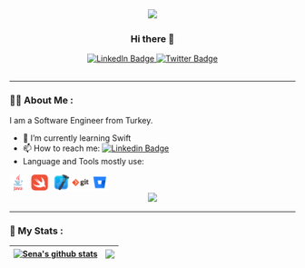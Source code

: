 

<div align ="center"> <img src="https://media.giphy.com/media/CAIgh8LKFbIciGx5Qe/giphy.gif" width="100"/></div>

### <div align="center"> Hi there 👋 </div>


<div id="badges" align="center" >
  <a href="https://www.linkedin.com/in/senauzun/">
    <img src="https://img.shields.io/badge/LinkedIn-white?style=for-the-badge&logo=linkedin&logoColor=blue" alt="LinkedIn Badge"/>
  </a>
  <a href="https://twitter.com/seenauzun">
    <img src="https://img.shields.io/badge/Twitter-white?style=for-the-badge&logo=twitter&logoColor=blue" alt="Twitter Badge"/>
  </a>
</div>

<div align ="center"> <img src="https://komarev.com/ghpvc/?username=senauzun&style=flat-square&color=green" alt=""/> </div>


---

### :woman_technologist: About Me :
I am a Software Engineer from Turkey.

- 🌱 I’m currently learning Swift
- 📫 How to reach me: [![Linkedin Badge](https://img.shields.io/badge/-senauzun-blue?style=flat&logo=Linkedin&logoColor=white)](https://www.linkedin.com/in/senauzun/)
- Language and Tools mostly use:

<div>
  <img src="https://github.com/devicons/devicon/blob/master/icons/java/java-original-wordmark.svg" title="Java" alt="Java" width="30" height="30"/>&nbsp;
    <img src="https://github.com/devicons/devicon/blob/master/icons/swift/swift-original.svg" title="Swift" alt="Swift" width="30" height="30"/>&nbsp;
     <img src="https://github.com/devicons/devicon/blob/master/icons/xcode/xcode-original.svg" title="xcode" **alt="xcode" width="30" height="30"/>
  <img src="https://github.com/devicons/devicon/blob/master/icons/git/git-original-wordmark.svg" title="Git" **alt="Git" width="30" height="30"/>
    <img src="https://github.com/devicons/devicon/blob/master/icons/bitbucket/bitbucket-original.svg" title="Bitbucket" alt="Bitbucket" width="30" height="30"/>
</div>

<div id="header" align="center">
  <img src="https://media.giphy.com/media/vLlpbDafjgHystuJ0a/giphy.gif" width="200"/>
</div>



---

### :rocket: My Stats :
| <a href="https://github.com/senauzun/github-readme-stats"><img align="center" src="https://github-readme-stats.vercel.app/api?username=senauzun&show_icons=true&include_all_commits=true&theme=buefy&hide_border=true" alt="Sena's github stats" /></a> | <a href="https://github.com/senauzun/github-readme-stats"><img align="center" src="https://github-readme-stats.vercel.app/api/top-langs/?username=senauzun&layout=compact&theme=buefy&hide_border=true" /></a> |
| ------------- | ------------- |



